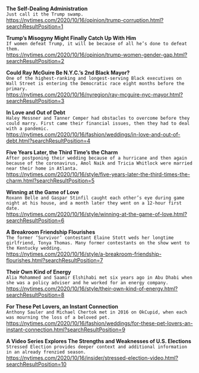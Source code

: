 **The Self-Dealing Administration**\
`Just call it the Trump swamp.`\
https://nytimes.com/2020/10/16/opinion/trump-corruption.html?searchResultPosition=1

**Trump’s Misogyny Might Finally Catch Up With Him**\
`If women defeat Trump, it will be because of all he’s done to defeat them.`\
https://nytimes.com/2020/10/16/opinion/trump-women-gender-gap.html?searchResultPosition=2

**Could Ray McGuire Be N.Y.C.’s 2nd Black Mayor?**\
`One of the highest-ranking and longest-serving Black executives on Wall Street is entering the Democratic race eight months before the primary. `\
https://nytimes.com/2020/10/16/nyregion/ray-mcguire-nyc-mayor.html?searchResultPosition=3

**In Love and Out of Debt**\
`Haley Messner and Tanner Cemper had obstacles to overcome before they could marry. First came their financial issues, then they had to deal with a pandemic.`\
https://nytimes.com/2020/10/16/fashion/weddings/in-love-and-out-of-debt.html?searchResultPosition=4

**Five Years Later, the Third Time’s the Charm**\
`After postponing their wedding because of a hurricane and then again because of the coronavirus, Amol Naik and Tricia Whitlock were married near their home in Atlanta.`\
https://nytimes.com/2020/10/16/style/five-years-later-the-third-times-the-charm.html?searchResultPosition=5

**Winning at the Game of Love**\
`Roxann Belle and Gaspar Stinfil caught each other’s eye during game night at his house, and a month later they went on a 12-hour first date.`\
https://nytimes.com/2020/10/16/style/winning-at-the-game-of-love.html?searchResultPosition=6

**A Breakroom Friendship Flourishes**\
`The former ‘Survivor’ contestant Elaine Stott weds her longtime girlfriend, Tonya Thomas. Many former contestants on the show went to the Kentucky wedding.`\
https://nytimes.com/2020/10/16/style/a-breakroom-friendship-flourishes.html?searchResultPosition=7

**Their Own Kind of Energy**\
`Alia Mohammed and Saamir Elshihabi met six years ago in Abu Dhabi when she was a policy adviser and he worked for an energy company.`\
https://nytimes.com/2020/10/16/style/their-own-kind-of-energy.html?searchResultPosition=8

**For These Pet Lovers, an Instant Connection**\
`Anthony Sauler and Michael Chertok met in 2016 on OkCupid, when each was mourning the loss of a beloved pet.`\
https://nytimes.com/2020/10/16/fashion/weddings/for-these-pet-lovers-an-instant-connection.html?searchResultPosition=9

**A Video Series Explores The Strengths and Weaknesses of U.S. Elections**\
`Stressed Election provides deeper context and additional information in an already frenzied season.`\
https://nytimes.com/2020/10/16/insider/stressed-election-video.html?searchResultPosition=10

